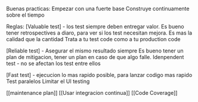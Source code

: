 Buenas practicas:
Empezar con una fuerte base
Construye continuamente sobre el tiempo

Reglas:
[Valuable test] -  los test siempre deben entregar valor.
Es bueno tener retrospectives a diaro, para ver si los test necesitan mejora.
Es mas la calidad que la cantidad
Trata a tu test code como a tu production code

[Reliable test] - Asegurar el mismo resultado siempre
Es bueno tener un plan de mitigacion, tener un plan en caso de que algo falle.
Idenpendent test -  no se afectan los test entre ellos

[Fast test] -  ejecucion lo mas rapido posible, para lanzar codigo mas rapido
Test paralelos
Limitar el UI testing

[[maintenance plan]]
[[Usar integracion continua]]
[[Code Coverage]]
